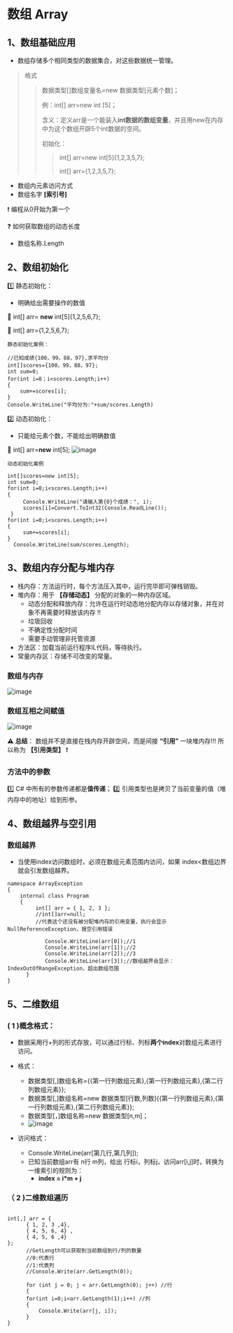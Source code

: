 # 数组 Array   
## 1、数组基础应用
- 数组存储多个相同类型的数据集合，对这些数据统一管理。
> 格式
>> 数据类型[]数组变量名=new 数据类型[元素个数]；
>> 
>> 例：int[] arr=new int [5]；
>> 
>> 含义：定义arr是一个能装入**int数据的数组变量**，并且用new在内存中为这个数组开辟5个int数据的空间。
>> 
>> 初始化：
>>> int[] arr=new int[5]{1,2,3,5,7};
>>> 
>>> int[] arr={1,2,3,5,7};
- 数组内元素访问方式
- 数组名字 **[索引号]**
  
:heavy_exclamation_mark: 编程从0开始为第一个

❓ 如何获取数组的动态长度
- 数组名称.Length


## 2、数组初始化
1️⃣ 静态初始化：
- 明确给出需要操作的数值
   
:small_orange_diamond: int[] arr= **new** int[5]{1,2,5,6,7};
   
:small_orange_diamond: int[] arr={1,2,5,6,7};

~~~
静态初始化案例：

//已知成绩{100，99，88，97},求平均分
int[]scores={100，99，88，97};
int sum=0;
for(int i=0；i<scores.Length;i++)
{
    sum+=scores[i];
}
Console.WriteLine("平均分为:"+sum/scores.Length)
~~~

2️⃣ 动态初始化：
- 只能给元素个数，不能给出明确数值

:small_orange_diamond: int[] arr=**new** int[5];
![image](https://github.com/vlvvh/C-sharp-learn/assets/160467935/0ec30342-7f40-4336-a8df-15230abaf1af)

~~~
动态初始化案例

int[]scores=new int[5];
int sum=0;
for(int i=0;i<scores.Length;i++)
{
     Console.WriteLine("请输入第{0}个成绩：", i);
     scores[i]=Convert.ToInt32(Console.ReadLine());
 } 
for(int i=0;i<scores.Length;i++)
{
     sum+=scores[i];
}
  Console.WriteLine(sum/scores.Length);
~~~


## 3、数组内存分配与堆内存    
- 栈内存：方法运行时，每个方法压入其中，运行完毕即可弹栈销毁。
- 堆内存：用于 **【存储动态】** 分配的对象的一种内存区域。
  - 动态分配和释放内存：允许在运行时动态地分配内存以存储对象，并在对象不再需要时释放该内存 :bangbang:
  - 垃圾回收
  - 不确定性分配时间
  - 需要手动管理非托管资源
- 方法区：加载当前运行程序IL代码，等待执行。
- 常量内存区：存储不可改变的常量。
### 数组与内存
![image](https://github.com/vlvvh/C-sharp-learn/assets/160467935/00979e37-5c43-49c2-ae73-5e4b79a045a3)

### 数组互相之间赋值
![image](https://github.com/vlvvh/C-sharp-learn/assets/160467935/f39809fb-6bcd-4c70-9b6e-8432a7ce5a5b)
    
:warning:  **总结**： 数组并不是直接在栈内存开辟空间，而是间接 **“引用”** 一块堆内存!!! 所以称为 **【引用类型】** :exclamation:   

### 方法中的参数
1️⃣  C# 中所有的参数传递都是**值传递**；
2️⃣ 引用类型也是拷贝了当前变量的值（堆内存中的地址）给到形参。    

## 4、数组越界与空引用    

### 数组越界
- 当使用index访问数组时，必须在数组元素范围内访问，如果 index<数组边界 就会引发数组越界。
~~~
namespace ArrayException
{
    internal class Program
    {
         int[] arr = { 1, 2, 3 };
         //int[]arr=null;
         //代表这个还没有被分配堆内存的引用变量，执行会显示NullReferenceException，报空引用错误
            
            Console.WriteLine(arr[0]);//1
            Console.WriteLine(arr[1]);//2
            Console.WriteLine(arr[2]);//3
            Console.WriteLine(arr[3]);//数组越界会显示：IndexOutOfRangeException，超出数组范围
      }
}
~~~


## 5、二维数组   
### ( 1 )概念格式：
- 数据采用行+列的形式存放，可以通过行标、列标**两个index**对数组元素进行访问。
- 格式：
  - 数据类型[,]数组名称={{第一行列数组元素},{第一行列数组元素},{第二行列数组元素}};
  - 数据类型[,]数组名称=new 数据类型[行数,列数]{{第一行列数组元素},{第一行列数组元素},{第二行列数组元素}};
  - 数据类型[，]数组名称=new 数据类型[n,m]；
  - ![image](https://github.com/vlvvh/C-sharp-learn/assets/160467935/6a8a14c5-dfe4-4318-8399-24a5b89bc955)


- 访问格式：
  - Console.WriteLine(arr[第几行,第几列]);
  - 已知当前数组arr有 n行 m列，给出 行标i，列标j，访问arr[i,j]时，转换为一维索引的规则为：
    - **index = i*m + j**

### （ 2 )二维数组遍历    
~~~

int[,] arr = {
      { 1, 2, 3 ,4},
      { 4, 5, 6, 4} ,
      { 4, 5, 6 ,4} 
};
      //GetLength可以获取到当前数组到行/列的数量
      //0:代表行
      //1:代表列
      //Console.Write(arr.GetLength(0));

      for (int j = 0; j < arr.GetLength(0); j++) //行
      {
      for(int i=0;i<arr.GetLength(1);i++) //列
      {
          Console.Write(arr[j, i]);
      }
}
~~~
